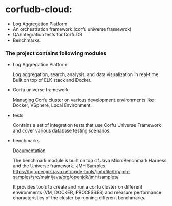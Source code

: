 # corfudb-cloud:
 - Log Aggregation Platform
 - An orchestration framework (corfu universe framewrok)
 - QA/Integration tests for CorfuDB
 - Benchmarks

### The project contains following modules
 - Log Aggregation Platform
   
   Log aggregation, search, analysis, and data visualization in real-time. Built on top of ELK stack and Docker.
   
 - Corfu universe framework
   
   Managing Corfu cluster on various development environments like Docker, VSphere, Local Environment.  
   
 - tests
   
   Contains a set of integration tests that use Corfu Universe Framework and cover various database testing scenarios.
 
 - benchmarks 
   
   [Documentation](benchmarks/docs)

   The benchmark module is built on top of Java MicroBenchmark Harness and the Universe framework.
   JMH Samples https://hg.openjdk.java.net/code-tools/jmh/file/tip/jmh-samples/src/main/java/org/openjdk/jmh/samples/

   It provides tools to create and run a corfu cluster on different environments (VM, DOCKER, PROCESSES)
   and measure performance characteristics of the cluster by running different benchmarks.
